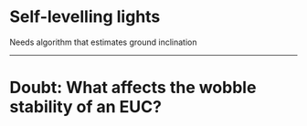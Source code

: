 # Self-levelling lights
Needs algorithm that estimates ground inclination


---
# Doubt: What affects the wobble stability of an EUC?